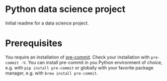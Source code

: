 # Python data science project

Initial readme for a data science project.

# Prerequisites

You require an installation of [pre-commit](https://pre-commit.com/). Check your installation with `pre-commit -V`. You can install pre-commit in you Python environment of choice, e.g. with `pip install pre-commit` or globally with your favorite package manager, e.g. with `brew install pre-commit`.

